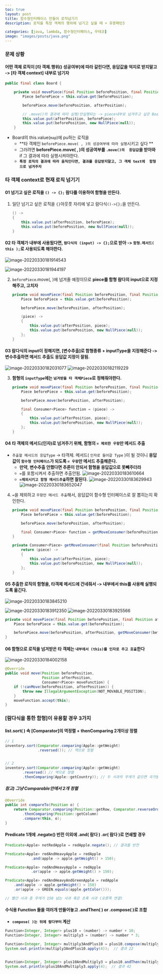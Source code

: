 ```yaml
---
toc: true
layout: post
title: 함수형인터페이스 만들어 로직넘기기
description: 로직을 특정 객체의 행위에 넘기고 싶을 때 + 유용패턴3

categories: [java, lambda, 함수형인터페이스, 우테코]
image: "images/posts/java.png"
---
```


### 문제 상황

#### 어떤 객체 로직이 [타 객체.행위() 성공여부]에 따라 갈린다면, 응답값을 억지로 받지말고  ->  [타 객체 context] 내부로 넘기자



```java
public final class Board {

    private void movePiece(final Position beforePosition, final Position afterPosition) {
        Piece beforePiece = this.value.get(beforePosition);

        beforePiece.move(beforePosition, afterPosition);

        // .move()의 결과에 따라 실행/안실행되는 -> piece내부로 넘겨주고 싶은 Board 로직
        this.value.put(afterPosition, beforePiece);
        this.value.put(beforePosition, new NullPiece(null));
    }
```



- Board의 this.value(`map`)에 pu하는 로직을 
    - **타 객체인 `beforePiece.move( , )의 성공여부에 따라 실행`시키고 싶다 **
    - 그러려면 **beforePiece.move( , )의 성공여부를 `.move()의  응답값`을 받아와** if 그 결과에 따라 실행시켜야한다.
    - **`특정 로직의 결과에 따라 움직인다면, 결과를 응답받지말고, 그 객체 text에  함형으로 넘겨주자`**





### 타 객체 context로 현재 로직 넘기기

#### 01 넘기고 싶은 로직을 `() -> {};` 람다를 이용하여 함형을 만든다.

1. 일단 넘기고 싶은 로직을 `{}`아웃풋 자리에 넣고 람다식`()->{};`을 만든다.

    ```java
    () -> 
    {
        this.value.put(afterPosition, beforePiece);
        this.value.put(beforePosition, new NullPiece(null));
    }
    ```

    

#### 02 타 객체가 내부에 사용됬다면, `람다식의 (input) -> {};`으로 받아 -> `함형.메서드( this );`로 사용되도록 해야한다.

![image-20220330181914543](https://raw.githubusercontent.com/is2js/screenshots/main/image-20220330181914543.png)

![image-20220330181944197](https://raw.githubusercontent.com/is2js/screenshots/main/image-20220330181944197.png)

2. `beforePiece`.move(, )에 넘겨줄 예정이므로 **piece를 함형 람다의 input으로 지정해주고, 고치자**

    ```java
    private void movePiece(final Position beforePosition, final Position afterPosition) {
        Piece beforePiece = this.value.get(beforePosition);
    
        beforePiece.move(beforePosition, afterPosition);
    
        (piece) ->
        {
            this.value.put(afterPosition, piece);
            this.value.put(beforePosition, new NullPiece(null));
        };
    }
    ```





#### 03 람다식의 input이 정해지면, [변수추출]로 함형종류 + inputType을 지정해준다 -> 변수추출하면 메서드 추출도 응답값 지정이 잘됨.

![image-20220330182031077](https://raw.githubusercontent.com/is2js/screenshots/main/image-20220330182031077.png)
![image-20220330182119229](https://raw.githubusercontent.com/is2js/screenshots/main/image-20220330182119229.png)



3. **함형의 `inputType`에는 `넘겨받을 타 객체Piece`로 정해줘야한다.**

    ```java
    private void movePiece(final Position beforePosition, final Position afterPosition) {
        Piece beforePiece = this.value.get(beforePosition);
    
        beforePiece.move(beforePosition, afterPosition);
    
        final Consumer<Piece> function = (piece) ->
        {
            this.value.put(afterPosition, piece);
            this.value.put(beforePosition, new NullPiece(null));
        };
    }
    ```





#### 04 타 객체의 메서드(인자)로 넘겨주기 위해, 함형의 `= 제외한 우항`만 메서드 추출

- `추출할 메서드의 응답Type` ->  타객체. 메서드(  `인자로 들어갈 Type`  )이 될 것이니 **응답값이 `함수형 인터페이스`가 되도록 `= 우항`만 메서드 추출해준다.**
    - **만약, 변수추출 안했다면 추론이 안되서 함형을 응답값으로 못빼주더라**
    - `=`를 포함시켜서 추출하면 추출안됨.
        ![image-20220330183610664](https://raw.githubusercontent.com/is2js/screenshots/main/image-20220330183610664.png)
    - **`=제외시키고 함형 메서드추출`하면 잘된다.**
        ![image-20220330183629943](https://raw.githubusercontent.com/is2js/screenshots/main/image-20220330183629943.png)
        ![image-20220330183652047](https://raw.githubusercontent.com/is2js/screenshots/main/image-20220330183652047.png)





4. `=`을 제외하고 `우항만 메서드 추출`해서, 응답값이 함수형 인터페이스로 잘 뽑히는지 확인한다.

    ```java
    private void movePiece(final Position beforePosition, final Position afterPosition) {
        Piece beforePiece = this.value.get(beforePosition);
    
        beforePiece.move(beforePosition, afterPosition);
    
        final Consumer<Piece> function = getMoveConsumer(beforePosition, afterPosition);
    }
    
    private Consumer<Piece> getMoveConsumer(final Position beforePosition, final Position afterPosition) {
        return (piece) ->
        {
            this.value.put(afterPosition, piece);
            this.value.put(beforePosition, new NullPiece(null));
        };
    }
    ```

    



#### 05 추출한 로직의 함형을, 타객체 메서드에 건네줘서 -> 내부에서 this를 사용해 실행되도록 옮긴다.

![image-20220330183845210](https://raw.githubusercontent.com/is2js/screenshots/main/image-20220330183845210.png)

![image-20220330183912350](https://raw.githubusercontent.com/is2js/screenshots/main/image-20220330183912350.png)
![image-20220330183925566](https://raw.githubusercontent.com/is2js/screenshots/main/image-20220330183925566.png)

```java
private void movePiece(final Position beforePosition, final Position afterPosition) {
    Piece beforePiece = this.value.get(beforePosition);

    beforePiece.move(beforePosition, afterPosition, getMoveConsumer(beforePosition, afterPosition));
}
```







#### 06 함형으로 로직을 넘겨받은 타 객체는 `내부에서 (this)를 인자로 주고 호출`한다



![image-20220330184002158](https://raw.githubusercontent.com/is2js/screenshots/main/image-20220330184002158.png)



```java
@Override
public void move(Position beforePosition,
                 Position afterPosition,
                 Consumer<Piece> moveFunction) {
    if (!canMove(beforePosition, afterPosition)) {
        throw new IllegalArgumentException(NOT_MOVABLE_POSITION);
    }
    moveFunction.accept(this);
}
```







### [람다식을 통한 함형]이 유용할 경우 3가지

#### list.sort( ) 속 [Comparator]의 역정렬 + thenComparing 2개이상 정렬

```java
// 1
inventory.sort(Comparator.comparing(Apple::getWeight)
               .reversed()); // 역으로 정렬


// 2 
inventory.sort(Comparator.comparing(Apple::getWeight)
		.reversed() // 역으로 정렬
		.thenComparing(Apple::getCountry)); // 두 사과의 무게가 같으면 국가별로 정렬
```



##### 참고) 그냥 Comparable안에서 2개 정렬

```java
@Override
public int compareTo(Position o) {
    return Comparator.comparing(Position::getRow, Comparator.reverseOrder())
        .thenComparing(Position::getColumn)
        .compare(this, o);
}
```





#### Predicate 1개에  .negate() 반전 이외에 .and( 람다 ) .or( 람다 )로 연쇄할 경우

```java
Predicate<Apple> notRedApple = redApple.negate(); // 결과를 반전

Predicate<Apple> redAndHeavyApple = redApple
			.and(apple -> apple.getWeight() > 150);

Predicate<Apple> redAndHeavyApple = redApple
			.or(apple -> apple.getWeight() > 150);

Predicate<Apple> redAndHeavyAndGreenApple = redApple
    .and(apple -> apple.getWeight() > 150)
    .or(apple -> GREEN.equals(apple.getColor())); 

// 빨간 사과 중 무게가 150 넘는 사과 혹은 초록 사과 (오른쪽 연결)
```





#### 수식용 Function 들을 여러개 만들어놓고 .andThen( )  or .compose( )로 조합

- **`compose( )는 뒤에 람다부터` 계산**

```java
Function<Integer, Integer> plus10 = (number) -> number + 10;
Function<Integer, Integer> multiply3 = (number) -> number * 3;

Function<Integer, Integer> multiply3AndPlus10 = plus10.compose(multiply3); 
System.out.println(multiply3AndPlus10.apply(4));  // 결과 22
        
        
Function<Integer, Integer> plus10AndMultiply3 = plus10.andThen(multiply3);
System.out.println(plus10AndMultiply3.apply(4);  // 결과 42
```





